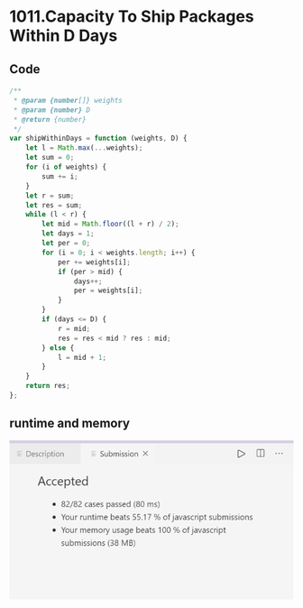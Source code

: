 1011.Capacity To Ship Packages Within D Days
============================================
Code
----
```javascript
/**
 * @param {number[]} weights
 * @param {number} D
 * @return {number}
 */
var shipWithinDays = function (weights, D) {
    let l = Math.max(...weights);
    let sum = 0;
    for (i of weights) {
        sum += i;
    }
    let r = sum;
    let res = sum;
    while (l < r) {
        let mid = Math.floor((l + r) / 2);
        let days = 1;
        let per = 0;
        for (i = 0; i < weights.length; i++) {
            per += weights[i];
            if (per > mid) {
                days++;
                per = weights[i];
            }
        }
        if (days <= D) {
            r = mid;
            res = res < mid ? res : mid;
        } else {
            l = mid + 1;
        }
    }
    return res;
};
```
runtime and memory
------------------
![image](https://github.com/Gloria1124/leetcode/blob/Gloria1124-patch-1/1011photo.png)
